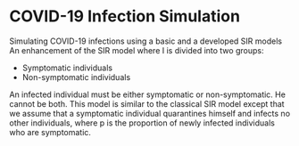 # COVID-19 Infection Simulation
Simulating COVID-19 infections using a basic and a developed SIR models
An enhancement of the SIR model where I is divided into two groups:
- Symptomatic individuals
- Non-symptomatic individuals

An infected individual must be either symptomatic or non-symptomatic. He cannot be both.
This model is similar to the classical SIR model except that we assume that a symptomatic individual quarantines himself and infects no other individuals, where p is
the proportion of newly infected individuals who are symptomatic.
